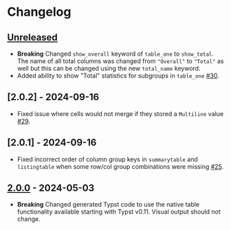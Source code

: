 # Changelog

## [Unreleased]

- **Breaking** Changed `show_overall` keyword of `table_one` to `show_total`. The name of all total columns was changed from `"Overall"` to `"Total"` as well but this can be changed using the new `total_name` keyword.
- Added ability to show "Total" statistics for subgroups in `table_one` [#30](https://github.com/PumasAI/SummaryTables.jl/pull/30).

## [2.0.2] - 2024-09-16

- Fixed issue where cells would not merge if they stored a `Multiline` value [#29](https://github.com/PumasAI/SummaryTables.jl/pull/29).

## [2.0.1] - 2024-09-16

- Fixed incorrect order of column group keys in `summarytable` and `listingtable` when some row/col group combinations were missing [#25](https://github.com/PumasAI/SummaryTables.jl/pull/25).

## [2.0.0] - 2024-05-03

- **Breaking** Changed generated Typst code to use the native table functionality available starting with Typst v0.11. Visual output should not change.

[Unreleased]: https://github.com/PumasAI/SummaryTables.jl/compare/v2.0.0...HEAD
[2.0.0]: https://github.com/PumasAI/SummaryTables.jl/compare/v1.0.0...v2.0.0